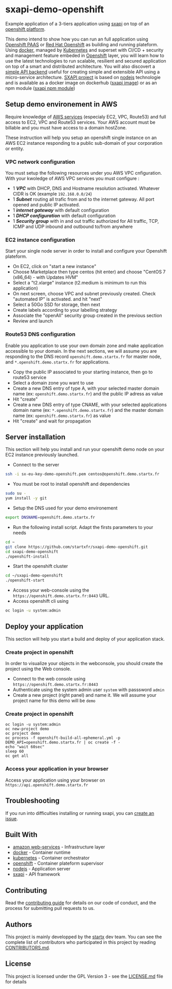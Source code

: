 # sxapi-demo-openshift

Example application of a 3-tiers application using [sxapi](https://github.com/startxfr/sxapi-core/) 
on top of an [openshift platform](https://www.openshift.org).

This demo intend to show how you can run an full application using [Openshift PAAS](https://www.openshift.org)
or [Red Hat Openshift](https://www.redhat.com/fr/technologies/cloud-computing/openshift) as
building and running plateform. Using [docker](https://hub.docker.com/r/startx), managed by 
[Kubernetes](https://kubernetes.io) and superset with CI/CD + security and management feature embeded in
[Openshift](https://www.openshift.org) layer, you will learn how to use the latest technologies 
to run scalable, resilient and secured application on top of a smart and distributed architecture.
You will also discovert a [simple API backend](https://github.com/startxfr/sxapi-core/) useful for creating 
simple and extensible API using a micro-service architecture. [SXAPI project](https://github.com/startxfr/sxapi-core/)
is based on [nodejs](https://nodejs.org) technologie and is 
available as a docker image on dockerhub ([sxapi image](https://hub.docker.com/r/startx/sxapi)) or as an
npm module ([sxapi npm module](https://www.npmjs.com/package/sxapi-core))

## Setup demo environement in AWS

Require knowledge of [AWS services](https://aws.amazon.com) (especialy EC2, VPC, Route53) and full access to 
EC2, VPC and Route53 services. Your AWS account must be billable and you must have access to a domain hostZone.

These instruction will help you setup an openshift single instance on an AWS EC2 instance responding to a public sub-domain
of your corporation or entity.

### VPC network configuration

You must setup the following resources under you AWS VPC cnfiguration. With your kwoledge of AWS VPC services
you must configure :

- 1 ***VPC*** with DHCP, DNS and Hostname resolution activated. Whatever CIDR is OK (example `192.168.0.0/24`)
- 1 ***Subnet*** routing all trafic from and to the internet gateway. All port opened and public IP activated.
- 1 ***internet gateway*** with default configuration
- 1 ***DHCP configuration*** with default configuration
- 1 ***Security group*** with in and out traffic authorized for All traffic, TCP, ICMP and UDP inbound and outbound to/from anywhere

### EC2 instance configuration

Start your single node server in order to install and configure your Openshift plateform.

- On EC2, click on "start a new instance"
- Choose Marketplace then type centos (hit enter) and choose "CentOS 7 (x86_64) - with Updates HVM"
- Select a "t2.xlarge" instance (t2.medium is minimum to run this application)
- On next screen, choose VPC and subnet previously created. Check "automated IP" is activated. and hit "next"
- Select a 50Go SSD for storage, then next
- Create labels according to your labelling strategy
- Associate the "openAll" security group created in the previous section
- Review and launch

### Route53 DNS configuration

Enable you application to use your own domain zone and make application accessible to your domain.
In the next sections, we will assume you are responding to the DNS record `openshift.demo.startx.fr` for 
master node, and `*.openshift.demo.startx.fr` for applications.

- Copy the public IP associated to your starting instance, then go to route53 service
- Select a domain zone you want to use
- Create a new DNS entry of type A, with your selected master domain name (ex: `openshift.demo.startx.fr`) and the public IP adress as value
- Hit "create"
- Create a new DNS entry of type CNAME, with your selected applications domain name (ex: `*.openshift.demo.startx.fr`) and the master domain name (ex: `openshift.demo.startx.fr`) as value
- Hit "create" and wait for propagation

## Server installation

This section will help you install and run your openshift demo node on your EC2 instance previously launched.

- Connect to the server
```bash
ssh -i sx-eu-key-demo-openshift.pem centos@openshift.demo.startx.fr
```
- You must be root to install openshift and dependencies
```bash
sudo su -
yum install -y git
```
- Setup the DNS used for your demo environement
```bash
export DNSNAME=openshift.demo.startx.fr
```
- Run the following install script. Adapt the firsts parameters to your needs
```bash
cd ~
git clone https://github.com/startxfr/sxapi-demo-openshift.git
cd sxapi-demo-openshift
./openshift-install
```

- Start the openshift cluster
```bash
cd ~/sxapi-demo-openshift
./openshift-start
```

- Access your web-console using the `https://openshift.demo.startx.fr:8443` URL.
- Access openshift cli using
```bash
oc login -u system:admin
```

## Deploy your application

This section will help you start a build and deploy of your application stack.

### Create project in openshift

In order to visualize your objects in the webconsole, you should create the project 
using the Web console. 

- Connect to the web console using `https://openshift.demo.startx.fr:8443`
- Authenticate using the system admin user `system` with passsword `admin`
- Create a new project (right panel) and name it. We will assume your project name for this demo will be `demo`

### Create project in openshift

```
oc login -u system:admin
oc new-project demo
oc project demo
oc process -f openshift-build-all-ephemeral.yml -p DEMO_API=openshift.demo.startx.fr | oc create -f -
echo "wait 60sec"
sleep 60
oc get all
```

### Access your application in your browser

Access your application using your browser on `https://api.openshift.demo.startx.fr`


## Troubleshooting

If you run into difficulties installing or running sxapi, you can [create an issue](https://github.com/startxfr/sxapi-core/issues/new).

## Built With

* [amazon web-services](https://aws.amazon.com) - Infrastructure layer
* [docker](https://www.docker.com/) - Container runtime
* [kubernetes](https://kubernetes.io) - Container orchestrator
* [openshift](https://www.openshift.org) - Container plateform supervisor
* [nodejs](https://nodejs.org) - Application server
* [sxapi](https://github.com/startxfr/sxapi-core) - API framework

## Contributing

Read the [contributing guide](https://github.com/startxfr/sxapi-core/tree/testing/docs/guides/5.Contribute.md) for details on our code of conduct, and the process for submitting pull requests to us.

## Authors

This project is mainly developped by the [startx](https://www.startx.fr) dev team. You can see the complete list of contributors who participated in this project by reading [CONTRIBUTORS.md](https://github.com/startxfr/sxapi-core/tree/testing/docs/CONTRIBUTORS.md).

## License

This project is licensed under the GPL Version 3 - see the [LICENSE.md](https://github.com/startxfr/sxapi-core/tree/testing/docs/LICENSE.md) file for details
